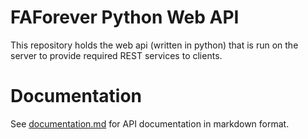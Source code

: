 # FAForever Python Web API
This repository holds the web api (written in python) that is run on the server to
provide required REST services to clients.

# Documentation

See [documentation.md](documentation.md) for API documentation in markdown format.
